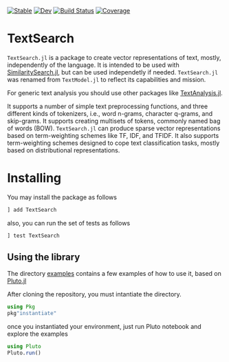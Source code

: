 
[![Stable](https://img.shields.io/badge/docs-stable-blue.svg)](https://sadit.github.io/TextSearch.jl/stable)
[![Dev](https://img.shields.io/badge/docs-dev-blue.svg)](https://sadit.github.io/TextSearch.jl/dev)
[![Build Status](https://github.com/sadit/TextSearch.jl/workflows/CI/badge.svg)](https://github.com/sadit/TextSearch.jl/actions)
[![Coverage](https://codecov.io/gh/sadit/TextSearch.jl/branch/main/graph/badge.svg)](https://codecov.io/gh/sadit/TextSearch.jl)

# TextSearch

`TextSearch.jl` is a package to create vector representations of text, mostly, independently of the language. It is intended to be used with [SimilaritySearch.jl](https://github.com/sadit/SimilaritySearch.jl), but can be used independetly if needed.
`TextSearch.jl` was renamed from `TextModel.jl` to reflect its capabilities and mission.

For generic text analysis you should use other packages like [TextAnalysis.jl](https://github.com/johnmyleswhite/TextAnalysis.jl).

It supports a number of simple text preprocessing functions, and three different kinds of tokenizers, i.e., word n-grams, character q-grams, and skip-grams. It supports creating multisets of tokens, commonly named bag of words (BOW).
`TextSearch.jl` can produce sparse vector representations based on term-weighting schemes like TF, IDF, and TFIDF. It also supports term-weighting schemes designed to cope text classification tasks, mostly based on distributional representations.

# Installing 

You may install the package as follows
```julia
] add TextSearch
```
also, you can run the set of tests as follows
```julia
] test TextSearch
```

## Using the library

The directory [examples](https://github.com/sadit/TextSearch.jl/tree/master/src) contains a few examples of how to use it, based on [Pluto.jl](https://github.com/fonsp/Pluto.jl)


After cloning the repository, you must intantiate the directory. 

```julia
using Pkg
pkg"instantiate"
```

once you instantiated your environment, just run Pluto notebook and explore the examples
```julia
using Pluto
Pluto.run()
```

